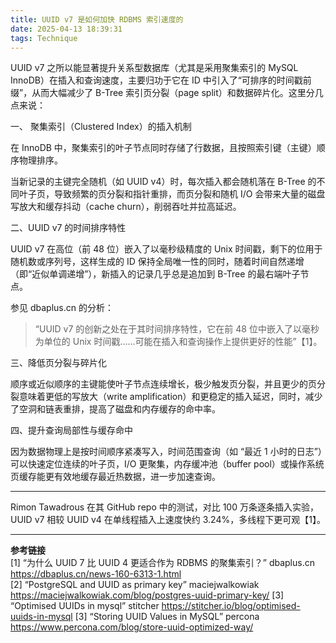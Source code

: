 ```yaml
---
title: UUID v7 是如何加快 RDBMS 索引速度的
date: 2025-04-13 18:39:31
tags: Technique
---
```


UUID v7 之所以能显著提升关系型数据库（尤其是采用聚集索引的 MySQL InnoDB）在插入和查询速度，主要归功于它在 ID 中引入了“可排序的时间戳前缀”，从而大幅减少了 B-Tree 索引页分裂（page split）和数据碎片化。这里分几点来说：

一、 聚集索引（Clustered Index）的插入机制  

在 InnoDB 中，聚集索引的叶子节点同时存储了行数据，且按照索引键（主键）顺序物理排序。

当新记录的主键完全随机（如 UUID v4）时，每次插入都会随机落在 B-Tree 的不同叶子页，导致频繁的页分裂和指针重排，而页分裂和随机 I/O 会带来大量的磁盘写放大和缓存抖动（cache churn），削弱吞吐并拉高延迟。

二、UUID v7 的时间排序特性  

UUID v7 在高位（前 48 位）嵌入了以毫秒级精度的 Unix 时间戳，剩下的位用于随机数或序列号，这样生成的 ID 保持全局唯一性的同时，随着时间自然递增（即“近似单调递增”），新插入的记录几乎总是追加到 B-Tree 的最右端叶子节点。  

参见 dbaplus.cn 的分析：  
> “UUID v7 的创新之处在于其时间排序特性，它在前 48 位中嵌入了以毫秒为单位的 Unix 时间戳……可能在插入和查询操作上提供更好的性能”【1】。

三、降低页分裂与碎片化  

顺序或近似顺序的主键能使叶子节点连续增长，极少触发页分裂，并且更少的页分裂意味着更低的写放大（write amplification）和更稳定的插入延迟，同时，减少了空洞和链表重排，提高了磁盘和内存缓存的命中率。

四、提升查询局部性与缓存命中  

因为数据物理上是按时间顺序紧凑写入，时间范围查询（如 “最近 1 小时的日志”）可以快速定位连续的叶子页，I/O 更聚集，内存缓冲池（buffer pool）或操作系统页缓存能更有效地缓存最近热数据，进一步加速查询。

---

Rimon Tawadrous 在其 GitHub repo 中的测试，对比 100 万条逐条插入实验，UUID v7 相较 UUID v4 在单线程插入上速度快约 3.24%，多线程下更可观【1】。  

---

**参考链接**  
[1] “为什么 UUID 7 比 UUID 4 更适合作为 RDBMS 的聚集索引？” dbaplus.cn  
    https://dbaplus.cn/news-160-6313-1.html  
[2] “PostgreSQL and UUID as primary key” maciejwalkowiak
	https://maciejwalkowiak.com/blog/postgres-uuid-primary-key/
[3] “Optimised UUIDs in mysql” stitcher
	https://stitcher.io/blog/optimised-uuids-in-mysql
[3] “Storing UUID Values in MySQL” percona
	https://www.percona.com/blog/store-uuid-optimized-way/